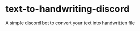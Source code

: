 # text-to-handwriting-discord
 
A simple discord bot to convert your text into handwritten file         
